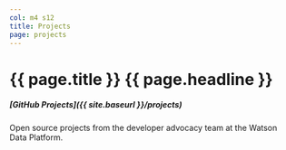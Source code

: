 ```yaml
---
col: m4 s12
title: Projects
page: projects
---
```


# <span>{{ page.title }}</span> {{ page.headline }}


##### [GitHub Projects]({{ site.baseurl }}/projects)

Open source projects from the developer advocacy team at the Watson Data Platform. 
